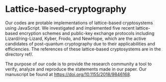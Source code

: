 # Lattice-based-cryptography
Our codes are protable implementations of lattice-based cryptosystems using JavaScript.
We investigated and implemented five recent lattice-based encryption schemes and public-key exchange protocols including Lizard/ring-Lizard, Kyber, Frodo, and NewHope, which are the active candidates of post-quantum cryptography due to their applicabilities and efficiencies. The references of these lattice-based cryptosystems are in the directory ref/.

The purpose of our code is to provide the research community a tool to verify, analyze and reproduce the statements made in our paper. Our manuscript be found at https://doi.org/10.1155/2018/9846168.
